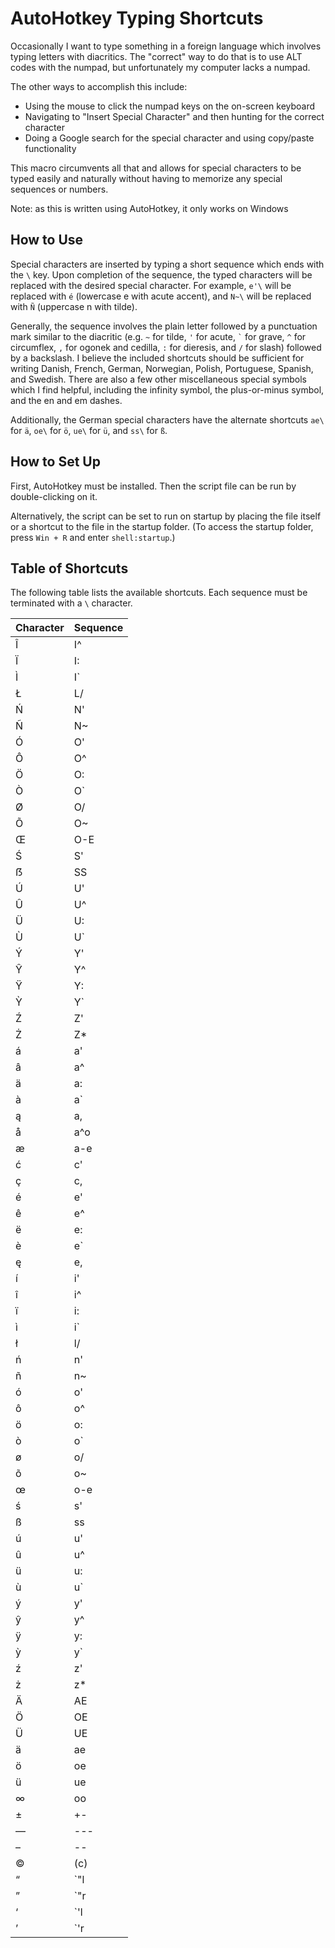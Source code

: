 # AutoHotkey Typing Shortcuts

Occasionally I want to type something in a foreign language which involves typing letters with diacritics. The "correct" way to do that is to use ALT codes with the numpad, but unfortunately my computer lacks a numpad.

The other ways to accomplish this include:
- Using the mouse to click the numpad keys on the on-screen keyboard
- Navigating to "Insert Special Character" and then hunting for the correct character
- Doing a Google search for the special character and using copy/paste functionality

This macro circumvents all that and allows for special characters to be typed easily and naturally without having to memorize any special sequences or numbers.

Note: as this is written using AutoHotkey, it only works on Windows

## How to Use

Special characters are inserted by typing a short sequence which ends with the `\` key. Upon completion of the sequence, the typed characters will be replaced with the desired special character. For example, `e'\` will be replaced with `é` (lowercase e with acute accent), and `N~\` will be replaced with `Ñ` (uppercase n with tilde).

Generally, the sequence involves the plain letter followed by a punctuation mark similar to the diacritic (e.g. `~` for tilde, `'` for acute, `` ` `` for grave, `^` for circumflex, `,` for ogonek and cedilla, `:` for dieresis, and `/` for slash) followed by a backslash. I believe the included shortcuts should be sufficient for writing Danish, French, German, Norwegian, Polish, Portuguese, Spanish, and Swedish. There are also a few other miscellaneous special symbols which I find helpful, including the infinity symbol, the plus-or-minus symbol, and the en and em dashes.

Additionally, the German special characters have the alternate shortcuts `ae\` for `ä`, `oe\` for `ö`, `ue\` for `ü`, and `ss\` for `ß`.

## How to Set Up

First, AutoHotkey must be installed. Then the script file can be run by double-clicking on it.

Alternatively, the script can be set to run on startup by placing the file itself or a shortcut to the file in the startup folder. (To access the startup folder, press `Win + R` and enter `shell:startup`.)

## Table of Shortcuts

The following table lists the available shortcuts. Each sequence must be terminated with a `\` character.

|Character|Sequence|
|---------|--------|
|Î|I^|
|Ï|I:|
|Ì|I`|
|Ł|L/|
|Ń|N'|
|Ñ|N~|
|Ó|O'|
|Ô|O^|
|Ö|O:|
|Ò|O`|
|Ø|O/|
|Õ|O~|
|Œ|O-E|
|Ś|S'|
|ẞ|SS|
|Ú|U'|
|Û|U^|
|Ü|U:|
|Ù|U`|
|Ý|Y'|
|Ŷ|Y^|
|Ÿ|Y:|
|Ỳ|Y`|
|Ź|Z'|
|Ż|Z*|
|á|a'|
|â|a^|
|ä|a:|
|à|a`|
|ą|a,|
|å|a^o|
|æ|a-e|
|ć|c'|
|ç|c,|
|é|e'|
|ê|e^|
|ë|e:|
|è|e`|
|ę|e,|
|í|i'|
|î|i^|
|ï|i:|
|ì|i`|
|ł|l/|
|ń|n'|
|ñ|n~|
|ó|o'|
|ô|o^|
|ö|o:|
|ò|o`|
|ø|o/|
|õ|o~|
|œ|o-e|
|ś|s'|
|ß|ss|
|ú|u'|
|û|u^|
|ü|u:|
|ù|u`|
|ý|y'|
|ŷ|y^|
|ÿ|y:|
|ỳ|y`|
|ź|z'|
|ż|z*|
|Ä|AE|
|Ö|OE|
|Ü|UE|
|ä|ae|
|ö|oe|
|ü|ue|
|∞|oo|
|±|+-|
|—|---|
|–|--|
|©|(c)|
|“|`"l|
|”|`"r|
|‘|`'l|
|’|`'r|
